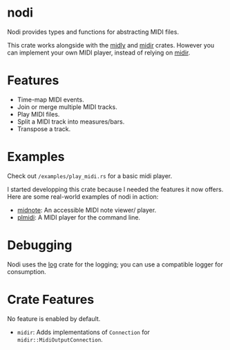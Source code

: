 # nodi
Nodi provides types and functions for abstracting MIDI files.
 
This crate works alongside with the [midly][] and [midir][] crates. 
However you can implement your own MIDI player, instead of relying on [midir][].

# Features

-	Time-map MIDI events.
-	Join or merge multiple MIDI tracks.
-	Play MIDI files.
 -	Split a MIDI track into measures/bars.
-	Transpose a track.

# Examples

Check out `/examples/play_midi.rs` for a basic midi player.

I started developping this crate because I needed the features it now offers.
Here are some real-world examples of nodi in action:

-	[midnote][]: An accessible MIDI note viewer/ player.
-	[plmidi][]: A MIDI player for the command line.

# Debugging
Nodi uses the [log][] crate for the logging; you can use a compatible logger for consumption.

# Crate Features
No feature is enabled by default.

-  `midir`: Adds implementations of `Connection` for `midir::MidiOutputConnection`.

[midir]: https://crates.io/crates/midir
[midly]: https://crates.io/crates/midly
[plmidi]: https://github.com/insomnimus/plmidi
[midnote]: https://github.com/insomnimus/midnote
[log]: https://docs.rs/log/0.4.14/log/
